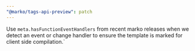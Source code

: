 ```yaml
---
"@marko/tags-api-preview": patch
---
```


Use `meta.hasFunctionEventHandlers` from recent marko releases when we detect an event or change handler to ensure the template is marked for client side compilation.`
